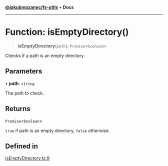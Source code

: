 [**@jakubmazanec/fs-utils**](../README.md) • **Docs**

---

# Function: isEmptyDirectory()

> **isEmptyDirectory**(`path`): `Promise`\<`boolean`\>

Checks if a path is an empty directory.

## Parameters

• **path**: `string`

The path to check.

## Returns

`Promise`\<`boolean`\>

`true` if path is an empty directory, `false` otherwise.

## Defined in

[isEmptyDirectory.ts:9](https://github.com/jakubmazanec/tools/blob/3137813ef46c72d3c081751f960a2aa2c61ad567/packages/fs-utils/source/isEmptyDirectory.ts#L9)
